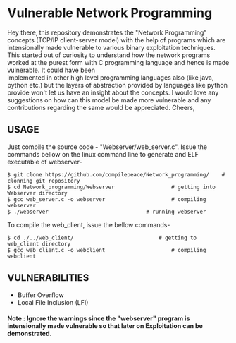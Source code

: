 # Vulnerable Network Programming 
 
  Hey there, this repository demonstrates the "Network Programming" concepts (TCP/IP client-server model) with the help of programs
  which are intensionally made vulnerable to various binary exploitation techniques. This started out of curiosity to understand how
  the network programs worked at the purest form with C programming language and hence is made vulnerable. It could have been  
  implemented in other high level programming languages also (like java, python etc.) but the layers of abstraction provided by 
  languages like python provide won't let us have an insight about the concepts.
  I would love any suggestions on how can this model be made more vulnerable and any contributions regarding the same would be
  appreciated.
  Cheers,


## USAGE
Just compile the source code - "Webserver/web_server.c".
Issue the commands bellow on the linux command line to generate and ELF executable of webserver-
	
	$ git clone https://github.com/compilepeace/Network_programming/	# clonning git repository
	$ cd Network_programming/Webserver					# getting into Webserver directory
	$ gcc web_server.c -o webserver						# compiling webserver
	$ ./webserver 								# running webserver

To compile the web_client, issue the bellow commands-

	$ cd ./../web_client/							# getting to web_client directory 
	$ gcc web_client.c -o webclient  					# compiling webclient

## VULNERABILITIES
 - Buffer Overflow
 - Local File Inclusion (LFI)


#### Note : Ignore the warnings since the "webserver" program is intensionally made vulnerable so that later on Exploitation can be demonstrated.

